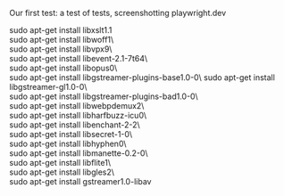 Our first test: a test of tests, screenshotting playwright.dev

sudo apt-get install libxslt1.1\
sudo apt-get install libwoff1\                       
sudo apt-get install libvpx9\                        
sudo apt-get install libevent-2.1-7t64\              
sudo apt-get install libopus0\                       
sudo apt-get install libgstreamer-plugins-base1.0-0\ 
sudo apt-get install libgstreamer-gl1.0-0\           
sudo apt-get install libgstreamer-plugins-bad1.0-0\  
sudo apt-get install libwebpdemux2\                  
sudo apt-get install libharfbuzz-icu0\               
sudo apt-get install libenchant-2-2\                 
sudo apt-get install libsecret-1-0\                  
sudo apt-get install libhyphen0\                     
sudo apt-get install libmanette-0.2-0\               
sudo apt-get install libflite1\                      
sudo apt-get install libgles2\                       
sudo apt-get install gstreamer1.0-libav 